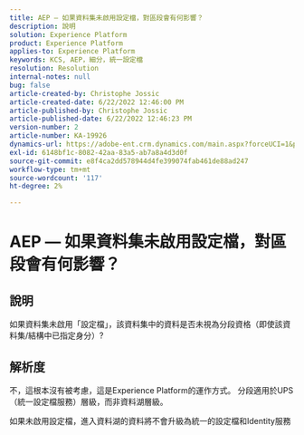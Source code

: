 ```yaml
---
title: AEP — 如果資料集未啟用設定檔，對區段會有何影響？
description: 說明
solution: Experience Platform
product: Experience Platform
applies-to: Experience Platform
keywords: KCS, AEP，細分，統一設定檔
resolution: Resolution
internal-notes: null
bug: false
article-created-by: Christophe Jossic
article-created-date: 6/22/2022 12:46:00 PM
article-published-by: Christophe Jossic
article-published-date: 6/22/2022 12:46:23 PM
version-number: 2
article-number: KA-19926
dynamics-url: https://adobe-ent.crm.dynamics.com/main.aspx?forceUCI=1&pagetype=entityrecord&etn=knowledgearticle&id=203a4843-29f2-ec11-bb3d-6045bd0158c7
exl-id: 6148bf1c-8082-42aa-83a5-ab7a8a4d3d0f
source-git-commit: e8f4ca2dd578944d4fe399074fab461de88ad247
workflow-type: tm+mt
source-wordcount: '117'
ht-degree: 2%

---
```


# AEP — 如果資料集未啟用設定檔，對區段會有何影響？

## 說明

如果資料集未啟用「設定檔」，該資料集中的資料是否未視為分段資格（即使該資料集/結構中已指定身分）?

## 解析度


不，這根本沒有被考慮，這是Experience Platform的運作方式。 分段適用於UPS（統一設定檔服務）層級，而非資料湖層級。

如果未啟用設定檔，進入資料湖的資料將不會升級為統一的設定檔和Identity服務
